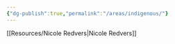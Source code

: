 ```yaml
---
{"dg-publish":true,"permalink":"/areas/indigenous/"}
---
```


[[Resources/Nicole Redvers\|Nicole Redvers]]